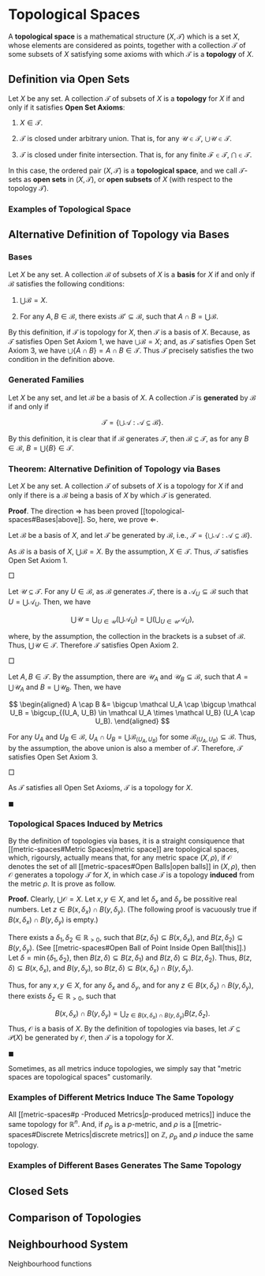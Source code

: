 # Topological Spaces

A **topological space** is a mathematical structure $(X, \mathcal T)$ which is a set $X$, whose elements are considered as points, together with a collection $\mathcal T$ of some subsets of $X$ satisfying some axioms with which $\mathcal T$ is a **topology** of $X$.

## Definition via Open Sets

Let $X$ be any set. A collection $\mathcal T$ of subsets of $X$ is a **topology** for $X$ if and only if it satisfies **Open Set Axioms**:

1. $X \in \mathcal T$.

2. $\mathcal T$ is closed under arbitrary union. That is, for any $\mathcal U \in \mathcal T$, $\bigcup \mathcal U \in \mathcal T$.

3. $\mathcal T$ is closed under finite intersection. That is, for any finite $\mathcal F \in \mathcal T$, $\bigcap \in \mathcal T$.

In this case, the ordered pair $(X, \mathcal T)$ is a **topological space**, and we call $\mathcal T$-sets as **open sets** in $(X, \mathcal T)$, or **open subsets** of $X$ (with respect to the topology $\mathcal T$).

### Examples of Topological Space








## Alternative Definition of Topology via Bases

### Bases

Let $X$ be any set. A collection $\mathcal B$ of subsets of $X$ is a **basis** for $X$ if and only if $\mathcal B$ satisfies the following conditions:

1. $\bigcup \mathcal B = X$.

2. For any $A, B \in \mathcal B$, there exists $\mathcal B' \subseteq \mathcal B$, such that $A \cap B = \bigcup \mathcal B$.

By this definition, if $\mathcal T$ is topology for $X$, then $\mathcal T$ is a basis of $X$. Because, as $\mathcal T$ satisfies Open Set Axiom 1, we have $\bigcup \mathcal B = X$; and, as $\mathcal T$ satisfies Open Set Axiom 3, we have $\bigcup \{A \cap B\} = A \cap B \in \mathcal T$. Thus $\mathcal T$ precisely satisfies the two condition in the definition above.

### Generated Families

Let $X$ be any set, and let $\mathcal B$ be a basis of $X$. A collection $\mathcal T$ is **generated** by $\mathcal B$ if and only if

$$
\mathcal T = \left\{ \bigcup \mathcal A: \mathcal A \subseteq \mathcal B \right\}.
$$

By this definition, it is clear that if $\mathcal B$ generates $\mathcal T$, then $\mathcal B \subseteq \mathcal T$, as for any $B \in \mathcal B$, $B = \bigcup \{B\} \in \mathcal T$.

### Theorem: Alternative Definition of Topology via Bases

Let $X$ be any set. A collection $\mathcal T$ of subsets of $X$ is a topology for $X$ if and only if there is a $\mathcal B$ being a basis of $X$ by which $\mathcal T$ is generated.

**Proof**. The direction $\Rightarrow$ has been proved [[topological-spaces#Bases|above]]. So, here, we prove $\Leftarrow$.

Let $\mathcal B$ be a basis of $X$, and let $\mathcal T$ be generated by $\mathcal B$, i.e., $\mathcal T = \left\{ \bigcup \mathcal A: \mathcal A \subseteq \mathcal B \right\}$.

As $\mathcal B$ is a basis of $X$, $\bigcup \mathcal B = X$. By the assumption, $X \in \mathcal T$. Thus, $\mathcal T$ satisfies Open Set Axiom 1.

$\Box$

Let $\mathcal U \subseteq \mathcal T$. For any $U \in \mathcal B$, as $\mathcal B$ generates $\mathcal T$, there is a $\mathcal A_U \subseteq \mathcal B$ such that $U = \bigcup \mathcal A_U$. Then, we have

$$
\bigcup \mathcal U = \bigcup_{U \in \mathcal U} \left( \bigcup \mathcal A_U \right) = \bigcup \left( \bigcup_{U \in \mathcal U} \mathcal A_U \right),
$$

where, by the assumption, the collection in the brackets is a subset of $\mathcal B$. Thus, $\bigcup \mathcal U \in \mathcal T$. Therefore $\mathcal T$ satisfies Open Axiom 2.

$\Box$

Let $A, B \in \mathcal T$. By the assumption, there are $\mathcal U_A$ and $\mathcal U_B \subseteq \mathcal B$, such that $A = \bigcup \mathcal U_A$ and $B = \bigcup \mathcal U_B$. Then, we have

$$
\begin{aligned}
A \cap B &= \bigcup \mathcal U_A \cap \bigcup \mathcal U_B
= \bigcup_{(U_A, U_B) \in \mathcal U_A \times \mathcal U_B} (U_A \cap U_B).
\end{aligned}
$$

For any $U_A$ and $U_B \in \mathcal B$, $U_A \cap U_B = \bigcup \mathcal B_{(U_A, U_B)}$ for some $\mathcal B_{(U_A, U_B)} \subseteq \mathcal B$. Thus, by the assumption, the above union is also a member of $\mathcal T$. Therefore, $\mathcal T$ satisfies Open Set Axiom 3.

$\Box$

As $\mathcal T$ satisfies all Open Set Axioms, $\mathcal T$ is a topology for $X$.

$\blacksquare$

### Topological Spaces Induced by Metrics

By the definition of topologies via bases, it is a straight consiquence that [[metric-spaces#Metric Spaces|metric space]] are topological spaces, which, rigoursly, actually means that, for any metric space $(X, \rho)$, if $\mathcal O$ denotes the set of all [[metric-spaces#Open Balls|open balls]] in $(X, \rho)$, then $\mathcal O$ generates a topology $\mathcal T$ for $X$, in which case $\mathcal T$ is a topology **induced** from the metric $\rho$. It is prove as follow.

**Proof.** Clearly, $\bigcup \mathcal O = X$. Let $x,y \in X$, and let $\delta_x$ and $\delta_y$ be possitive real numbers. Let $z \in B(x, \delta_x) \cap B(y, \delta_y)$. (The following proof is vacuously true if $B(x, \delta_x) \cap B(y, \delta_y)$ is empty.)

There exists a $\delta_1, \delta_2 \in \mathbb R_{>0}$, such that $B(z, \delta_1) \subseteq B(x, \delta_x)$, and $B(z, \delta_2) \subseteq B(y, \delta_y)$. (See [[metric-spaces#Open Ball of Point Inside Open Ball|this]].) Let $\delta = \min\{\delta_1, \delta_2\}$, then $B(z, \delta) \subseteq B(z, \delta_1)$ and $B(z, \delta) \subseteq B(z, \delta_2)$. Thus, $B(z, \delta) \subseteq B(x, \delta_x)$, and $B(y, \delta_y)$, so $B(z, \delta) \subseteq B(x, \delta_x) \cap B(y, \delta_y)$.

Thus, for any $x,y \in X$, for any $\delta_x$ and $\delta_y$, and for any $z \in B(x, \delta_x) \cap B(y, \delta_y)$, there exists $\delta_z \in \mathbb R_{> 0}$, such that

$$
B(x, \delta_x) \cap B(y, \delta_y) = \bigcup_{z \in B(x, \delta_x) \cap B(y, \delta_y)} B(z, \delta_z).
$$
Thus, $\mathcal O$ is a basis of $X$. By  the definition of topologies via bases, let $\mathcal T \subseteq \mathcal P(X)$ be generated by $\mathcal O$, then $\mathcal T$ is a topology for $X$.

$\blacksquare$

Sometimes, as all metrics induce topologies, we simply say that "metric spaces are topological spaces" customarily.

### Examples of Different Metrics Induce The Same Topology

All [[metric-spaces#p -Produced Metrics|$p$-produced metrics]] induce the same topology for $\mathbb R^n$. And, if $\rho_p$ is a $p$-metric, and $\rho$ is a [[metric-spaces#Discrete Metrics|discrete metrics]] on $\mathbb Z$, $\rho_p$ and $\rho$ induce the same topology.


### Examples of Different Bases Generates The Same Topology

## Closed Sets

## Comparison of Topologies

## Neighbourhood System

Neighbourhood functions


